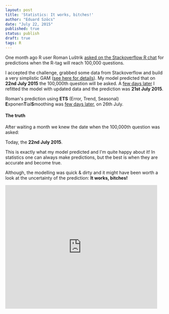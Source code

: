 ```yaml
---
layout: post
title: 'Statistics: It works, bitches!'
author: "Eduard Szöcs"
date: "July 22, 2015"
published: true
status: publish
draft: true
tags: R
---
```

 
 
One month ago R user Roman Luštrik [asked on the Stackoverflow R chat](http://chat.stackoverflow.com/transcript/message/24020860#24020860) for predictions when the R-tag will reach 100,000 questions.
 
I accepted the challenge, grabbed some data from Stackoverflow and build a very simplistic GAM ([see here for details](http://rpubs.com/edisz/89600)).
My model predicted that on **22nd July 2015** the 100,000th question will be asked.
A [few days later](http://chat.stackoverflow.com/transcript/106?m=24158386#24158386) I refitted the model with updated data and the prediction was **21st July 2015**.
 
<!--more-->
 
Roman's prediction using **ETS** (Error, Trend, Seasonal) **E**xponen**T**ial**S**moothing was [few days later](http://rpubs.com/RomanL/89598), on 26th July.
 
 
 
 
#### The truth 
 
After waiting a month we knew the date when the 100,000th question was asked:
 
Today, the **22nd July 2015**.
 
This is exactly what my model predicted and I'm quite happy about it!
In statistics one can always make predictions, but the best is when they are accurate and become true.
 
Although, the modelling was quick & dirty and it might have been worth a look at the uncertainty of the prediction: **It works, bitches!**
 
 
<iframe  title="YouTube video player" width="480" height="390" src="http://www.youtube.com/v/rj3rAJUVrGQ?html5=1" frameborder="0" allowfullscreen></iframe>
